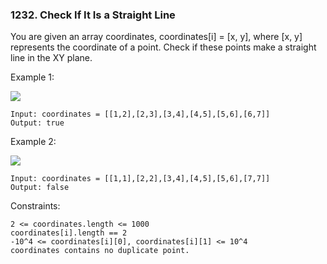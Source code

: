 ### 1232. Check If It Is a Straight Line

You are given an array coordinates, coordinates[i] = [x, y], where [x, y] represents the coordinate of a point. Check if these points make a straight line in the XY plane.


Example 1:

![](https://assets.leetcode.com/uploads/2019/10/15/untitled-diagram-2.jpg)

    Input: coordinates = [[1,2],[2,3],[3,4],[4,5],[5,6],[6,7]]
    Output: true

Example 2:

![](https://assets.leetcode.com/uploads/2019/10/09/untitled-diagram-1.jpg)

    Input: coordinates = [[1,1],[2,2],[3,4],[4,5],[5,6],[7,7]]
    Output: false



Constraints:

    2 <= coordinates.length <= 1000
    coordinates[i].length == 2
    -10^4 <= coordinates[i][0], coordinates[i][1] <= 10^4
    coordinates contains no duplicate point.
